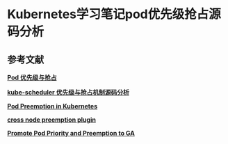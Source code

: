


# Kubernetes学习笔记pod优先级抢占源码分析














## 参考文献
**[Pod 优先级与抢占](https://kubernetes.io/zh/docs/concepts/configuration/pod-priority-preemption/)**

**[kube-scheduler 优先级与抢占机制源码分析](https://www.bookstack.cn/read/source-code-reading-notes/kubernetes-kube_scheduler_preempt.md)**

**[Pod Preemption in Kubernetes](https://github.com/kubernetes/design-proposals-archive/blob/main/scheduling/pod-preemption.md)**

**[cross node preemption plugin](https://github.com/kubernetes-sigs/scheduler-plugins/blob/master/pkg/crossnodepreemption/README.md)**

**[Promote Pod Priority and Preemption to GA](https://github.com/kubernetes/enhancements/blob/master/keps/sig-scheduling/268-priority-preemption/README.md)**
